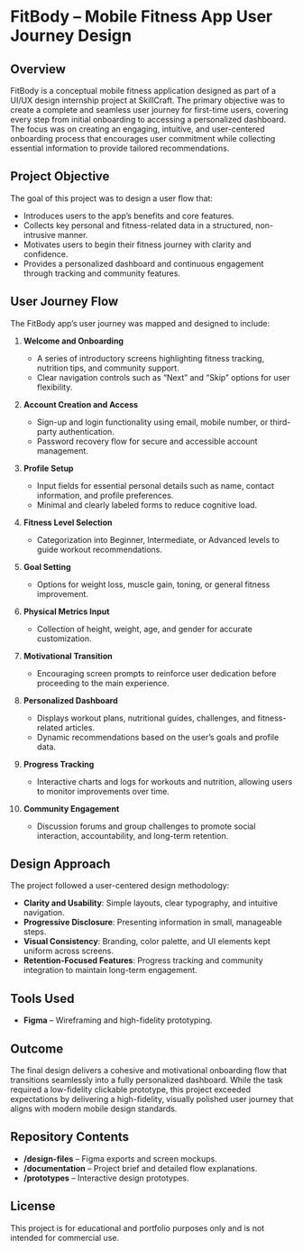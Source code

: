 # FitBody – Mobile Fitness App User Journey Design

## Overview
FitBody is a conceptual mobile fitness application designed as part of a UI/UX design internship project at SkillCraft. The primary objective was to create a complete and seamless user journey for first-time users, covering every step from initial onboarding to accessing a personalized dashboard. The focus was on creating an engaging, intuitive, and user-centered onboarding process that encourages user commitment while collecting essential information to provide tailored recommendations.

## Project Objective
The goal of this project was to design a user flow that:
- Introduces users to the app’s benefits and core features.
- Collects key personal and fitness-related data in a structured, non-intrusive manner.
- Motivates users to begin their fitness journey with clarity and confidence.
- Provides a personalized dashboard and continuous engagement through tracking and community features.

## User Journey Flow
The FitBody app’s user journey was mapped and designed to include:

1. **Welcome and Onboarding**
   - A series of introductory screens highlighting fitness tracking, nutrition tips, and community support.
   - Clear navigation controls such as “Next” and “Skip” options for user flexibility.

2. **Account Creation and Access**
   - Sign-up and login functionality using email, mobile number, or third-party authentication.
   - Password recovery flow for secure and accessible account management.

3. **Profile Setup**
   - Input fields for essential personal details such as name, contact information, and profile preferences.
   - Minimal and clearly labeled forms to reduce cognitive load.

4. **Fitness Level Selection**
   - Categorization into Beginner, Intermediate, or Advanced levels to guide workout recommendations.

5. **Goal Setting**
   - Options for weight loss, muscle gain, toning, or general fitness improvement.

6. **Physical Metrics Input**
   - Collection of height, weight, age, and gender for accurate customization.

7. **Motivational Transition**
   - Encouraging screen prompts to reinforce user dedication before proceeding to the main experience.

8. **Personalized Dashboard**
   - Displays workout plans, nutritional guides, challenges, and fitness-related articles.
   - Dynamic recommendations based on the user’s goals and profile data.

9. **Progress Tracking**
   - Interactive charts and logs for workouts and nutrition, allowing users to monitor improvements over time.

10. **Community Engagement**
    - Discussion forums and group challenges to promote social interaction, accountability, and long-term retention.

## Design Approach
The project followed a user-centered design methodology:
- **Clarity and Usability**: Simple layouts, clear typography, and intuitive navigation.
- **Progressive Disclosure**: Presenting information in small, manageable steps.
- **Visual Consistency**: Branding, color palette, and UI elements kept uniform across screens.
- **Retention-Focused Features**: Progress tracking and community integration to maintain long-term engagement.

## Tools Used
- **Figma** – Wireframing and high-fidelity prototyping.

## Outcome
The final design delivers a cohesive and motivational onboarding flow that transitions seamlessly into a fully personalized dashboard. While the task required a low-fidelity clickable prototype, this project exceeded expectations by delivering a high-fidelity, visually polished user journey that aligns with modern mobile design standards.

## Repository Contents
- **/design-files** – Figma exports and screen mockups.
- **/documentation** – Project brief and detailed flow explanations.
- **/prototypes** – Interactive design prototypes.

## License
This project is for educational and portfolio purposes only and is not intended for commercial use.
